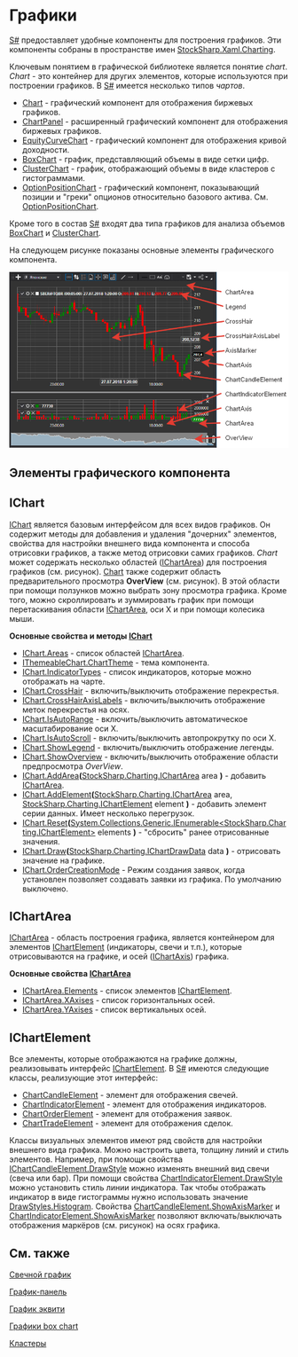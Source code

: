 # Графики

[S\#](../../api.md) предоставляет удобные компоненты для построения графиков. Эти компоненты собраны в пространстве имен [StockSharp.Xaml.Charting](xref:StockSharp.Xaml.Charting). 

Ключевым понятием в графической библиотеке является понятие *chart*. *Chart* \- это контейнер для других элементов, которые используются при построении графиков. В [S\#](../../api.md) имеется несколько типов *чартов*. 

- [Chart](xref:StockSharp.Xaml.Charting.Chart) \- графический компонент для отображения биржевых графиков.
- [ChartPanel](xref:StockSharp.Xaml.Charting.ChartPanel) \- расширенный графический компонент для отображения биржевых графиков.
- [EquityCurveChart](xref:StockSharp.Xaml.Charting.EquityCurveChart) \- графический компонент для отображения кривой доходности.
- [BoxChart](charts/box_chart.md) \- график, представляющий объемы в виде сетки цифр.
- [ClusterChart](charts/cluster_chart.md) \- график, отображающий объемы в виде кластеров с гистограммами.
- [OptionPositionChart](xref:StockSharp.Xaml.Charting.OptionPositionChart) \- графический компонент, показывающий позиции и "греки" опционов относительно базового актива. См. [OptionPositionChart](options/position_chart.md).

Кроме того в состав [S\#](../../api.md) входят два типа графиков для анализа объемов [BoxChart](charts/box_chart.md) и [ClusterChart](charts/cluster_chart.md). 

На следующем рисунке показаны основные элементы графического компонента. 

![Gui ChartElements](../../../images/gui_chartelements.png)

## Элементы графического компонента

## IChart

[IChart](xref:StockSharp.Charting.IChart) является базовым интерфейсом для всех видов графиков. Он содержит методы для добавления и удаления "дочерних" элементов, свойства для настройки внешнего вида компонента и способа отрисовки графиков, а также метод отрисовки самих графиков. *Chart* может содержать несколько областей ([IChartArea](xref:StockSharp.Charting.IChartArea)) для построения графиков (см. рисунок). [Chart](xref:StockSharp.Xaml.Charting.Chart) также содержит область предварительного просмотра **OverView** (см. рисунок). В этой области при помощи ползунков можно выбрать зону просмотра графика. Кроме того, можно скроллировать и зуммировать график при помощи перетаскивания области [IChartArea](xref:StockSharp.Charting.IChartArea), оси X и при помощи колесика мыши. 

**Основные свойства и методы [IChart](xref:StockSharp.Charting.IChart)**

- [IChart.Areas](xref:StockSharp.Charting.IChart.Areas) \- список областей [IChartArea](xref:StockSharp.Charting.IChartArea).
- [IThemeableChart.ChartTheme](xref:StockSharp.Charting.IThemeableChart.ChartTheme) \- тема компонента.
- [IChart.IndicatorTypes](xref:StockSharp.Charting.IChart.IndicatorTypes) \- список индикаторов, которые можно отображать на чарте.
- [IChart.CrossHair](xref:StockSharp.Charting.IChart.CrossHair) \- включить\/выключить отображение перекрестья.
- [IChart.CrossHairAxisLabels](xref:StockSharp.Charting.IChart.CrossHairAxisLabels) \- включить\/выключить отображение меток перекрестья на осях.
- [IChart.IsAutoRange](xref:StockSharp.Charting.IChart.IsAutoRange) \- включить\/выключить автоматическое масштабирование оси X.
- [IChart.IsAutoScroll](xref:StockSharp.Charting.IChart.IsAutoScroll) \- включить\/выключить автопрокрутку по оси X.
- [IChart.ShowLegend](xref:StockSharp.Charting.IChart.ShowLegend) \- включить\/выключить отображение легенды.
- [IChart.ShowOverview](xref:StockSharp.Charting.IChart.ShowOverview) \- включить\/выключить отображение области предпросмотра *OverView*.
- [IChart.AddArea](xref:StockSharp.Charting.IChart.AddArea(StockSharp.Charting.IChartArea))**(**[StockSharp.Charting.IChartArea](xref:StockSharp.Charting.IChartArea) area **)** \- добавить [IChartArea](xref:StockSharp.Charting.IChartArea).
- [IChart.AddElement](xref:StockSharp.Charting.IChart.AddElement(StockSharp.Charting.IChartArea,StockSharp.Charting.IChartElement))**(**[StockSharp.Charting.IChartArea](xref:StockSharp.Charting.IChartArea) area, [StockSharp.Charting.IChartElement](xref:StockSharp.Charting.IChartElement) element **)** \- добавить элемент серии данных. Имеет несколько перегрузок.
- [IChart.Reset](xref:StockSharp.Charting.IChart.Reset(System.Collections.Generic.IEnumerable{StockSharp.Charting.IChartElement}))**(**[System.Collections.Generic.IEnumerable\<StockSharp.Charting.IChartElement\>](xref:System.Collections.Generic.IEnumerable`1) elements **)** \- "сбросить" ранее отрисованные значения.
- [IChart.Draw](xref:StockSharp.Charting.IThemeableChart.Draw(StockSharp.Charting.IChartDrawData))**(**[StockSharp.Charting.IChartDrawData](xref:StockSharp.Charting.IChartDrawData) data **)** \- отрисовать значение на графике.
- [IChart.OrderCreationMode](xref:StockSharp.Charting.IChart.OrderCreationMode) \- Режим создания заявок, когда установлен позволяет создавать заявки из графика. По умолчанию выключено.

## IChartArea

[IChartArea](xref:StockSharp.Charting.IChartArea) \- область построения графика, является контейнером для элементов [IChartElement](xref:StockSharp.Charting.IChartElement) (индикаторы, свечи и т.п.), которые отрисовываются на графике, и осей ([IChartAxis](xref:StockSharp.Charting.IChartAxis)) графика. 

**Основные свойства [IChartArea](xref:StockSharp.Charting.IChartArea)**

- [IChartArea.Elements](xref:StockSharp.Charting.IChartArea.Elements) \- список элементов [IChartElement](xref:StockSharp.Charting.IChartElement).
- [IChartArea.XAxises](xref:StockSharp.Charting.IChartArea.XAxises) \- список горизонтальных осей.
- [IChartArea.YAxises](xref:StockSharp.Charting.IChartArea.YAxises) \- список вертикальных осей.

## IChartElement

Все элементы, которые отображаются на графике должны, реализовывать интерфейс [IChartElement](xref:StockSharp.Charting.IChartElement). В [S\#](../../api.md) имеются следующие классы, реализующие этот интерфейс: 

- [ChartCandleElement](xref:StockSharp.Xaml.Charting.ChartCandleElement) \- элемент для отображения свечей.
- [ChartIndicatorElement](xref:StockSharp.Xaml.Charting.ChartIndicatorElement) \- элемент для отображения индикаторов.
- [ChartOrderElement](xref:StockSharp.Xaml.Charting.ChartOrderElement) \- элемент для отображения заявок.
- [ChartTradeElement](xref:StockSharp.Xaml.Charting.ChartTradeElement) \- элемент для отображения сделок.

Классы визуальных элементов имеют ряд свойств для настройки внешнего вида графика. Можно настроить цвета, толщину линий и стиль элементов. Например, при помощи свойства [IChartCandleElement.DrawStyle](xref:StockSharp.Charting.IChartCandleElement.DrawStyle) можно изменять внешний вид свечи (свеча или бар). При помощи свойства [ChartIndicatorElement.DrawStyle](xref:StockSharp.Xaml.Charting.ChartIndicatorElement.DrawStyle) можно установить стиль линии индикатора. Так чтобы отображать индикатор в виде гистограммы нужно использовать значение [DrawStyles.Histogram](xref:Ecng.Drawing.DrawStyles.Histogram). Свойства [ChartCandleElement.ShowAxisMarker](xref:StockSharp.Xaml.Charting.ChartCandleElement.ShowAxisMarker) и [ChartIndicatorElement.ShowAxisMarker](xref:StockSharp.Xaml.Charting.ChartIndicatorElement.ShowAxisMarker) позволяют включать\/выключать отображения маркёров (см. рисунок) на осях графика. 

## См. также

[Свечной график](charts/candle_chart.md)

[График\-панель](charts/candle_chart_panel.md)

[График эквити](charts/equity_curve_chart.md)

[Графики box chart](charts/box_chart.md)

[Кластеры](charts/cluster_chart.md)
